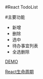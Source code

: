 #React TodoList

#主要功能
* 新增
* 删除
* 选中
* 待办事宜列表
* 全选删除

[DEMO](https://jslygljy.github.io/React-dom/)

[React生命周期](https://github.com/jslygljy/React-dom/blob/master/LifeCycle.md)
